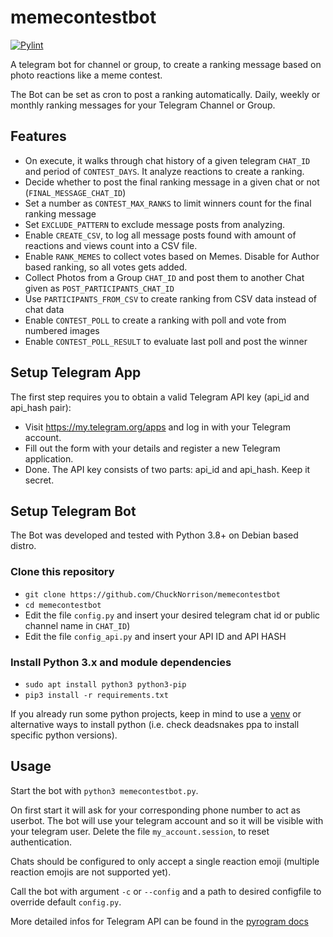 # memecontestbot
[![Pylint](https://github.com/ChuckNorrison/memecontestbot/actions/workflows/pylint.yml/badge.svg)](https://github.com/ChuckNorrison/memecontestbot/actions/workflows/pylint.yml)

A telegram bot for channel or group, to create a ranking message based on photo reactions like a meme contest.

The Bot can be set as cron to post a ranking automatically. 
Daily, weekly or monthly ranking messages for your Telegram Channel or Group.

## Features
- On execute, it walks through chat history of a given telegram `CHAT_ID` and period of `CONTEST_DAYS`. It analyze reactions to create a ranking.
- Decide whether to post the final ranking message in a given chat or not (`FINAL_MESSAGE_CHAT_ID`)
- Set a number as `CONTEST_MAX_RANKS` to limit winners count for the final ranking message
- Set `EXCLUDE_PATTERN` to exclude message posts from analyzing.
- Enable `CREATE_CSV`, to log all message posts found with amount of reactions and views count into a CSV file.
- Enable `RANK_MEMES` to collect votes based on Memes. Disable for Author based ranking, so all votes gets added.
- Collect Photos from a Group `CHAT_ID` and post them to another Chat given as `POST_PARTICIPANTS_CHAT_ID`
- Use `PARTICIPANTS_FROM_CSV` to create ranking from CSV data instead of chat data
- Enable `CONTEST_POLL` to create a ranking with poll and vote from numbered images
- Enable `CONTEST_POLL_RESULT` to evaluate last poll and post the winner

## Setup Telegram App
The first step requires you to obtain a valid Telegram API key (api_id and api_hash pair):

- Visit https://my.telegram.org/apps and log in with your Telegram account.
- Fill out the form with your details and register a new Telegram application.
- Done. The API key consists of two parts: api_id and api_hash. Keep it secret.

## Setup Telegram Bot
The Bot was developed and tested with Python 3.8+ on Debian based distro.

### Clone this repository
- `git clone https://github.com/ChuckNorrison/memecontestbot`
- `cd memecontestbot`
- Edit the file `config.py` and insert your desired telegram chat id or public channel name in `CHAT_ID`)
- Edit the file `config_api.py` and insert your API ID and API HASH

### Install Python 3.x and module dependencies
- `sudo apt install python3 python3-pip`
- `pip3 install -r requirements.txt`

If you already run some python projects, keep in mind to use a [venv](https://docs.python.org/3/library/venv.html) or alternative ways to install python (i.e. check deadsnakes ppa to install specific python versions).

## Usage
Start the bot with `python3 memecontestbot.py`. 

On first start it will ask for your corresponding phone number to act as userbot. The bot will use your telegram account and so it will be visible with your telegram user. Delete the file `my_account.session`, to reset authentication.

Chats should be configured to only accept a single reaction emoji (multiple reaction emojis are not supported yet).

Call the bot with argument `-c` or `--config` and a path to desired configfile to override default `config.py`.

More detailed infos for Telegram API can be found in the [pyrogram docs](https://docs.pyrogram.org/start/setup)
